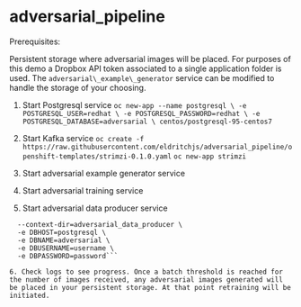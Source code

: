 # adversarial_pipeline

Prerequisites:

Persistent storage where adversarial images will be placed. For purposes of this demo a Dropbox API token associated to a single application folder is used. The `adversarial\_example\_generator` service can be modified to handle the storage of your choosing. 

1. Start Postgresql service
`oc new-app --name postgresql \
  -e POSTGRESQL_USER=redhat \
  -e POSTGRESQL_PASSWORD=redhat \
  -e POSTGRESQL_DATABASE=adversarial \
  centos/postgresql-95-centos7`

2. Start Kafka service
`oc create -f https://raw.githubusercontent.com/eldritchjs/adversarial_pipeline/openshift-templates/strimzi-0.1.0.yaml`
`oc new-app strimzi`

3. Start adversarial example generator service

4. Start adversarial training service

5. Start adversarial data producer service

```oc new-app centos/python-36-centos7~https://github.com/eldritchjs/adversarial_pipeline \
  --context-dir=adversarial_data_producer \
  -e DBHOST=postgresql \
  -e DBNAME=adversarial \
  -e DBUSERNAME=username \
  -e DBPASSWORD=password```

6. Check logs to see progress. Once a batch threshold is reached for the number of images received, any adversarial images generated will be placed in your persistent storage. At that point retraining will be initiated.
  
